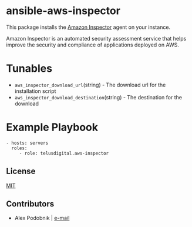 # ansible-aws-inspector

This package installs the [Amazon Inspector](https://aws.amazon.com/inspector/) agent on your instance.

Amazon Inspector is an automated security assessment service that helps improve the security and compliance of applications deployed on AWS.

# Tunables

* ```aws_inspector_download_url```(string) - The download url for the installation script
* ```aws_inspector_download_destination```(string) - The destination for the download

# Example Playbook

```
- hosts: servers
  roles:
     - role: telusdigital.aws-inspector
```

License
-------
[MIT](https://tldrlegal.com/license/mit-license)

Contributors
------------
* Alex Podobnik | [e-mail](mailto:alexandar.podobnik@gmail.com)
